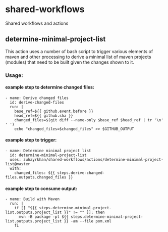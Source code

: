 # shared-workflows
Shared workflows and actions

## determine-minimal-project-list

This action uses a number of bash script to trigger various elements of maven and other processing
to derive a minimal list of maven projects (modules) that need to be built given the changes
shown to it.

### Usage:

#### example step to determine changed files:

    - name: Derive changed files
      id: derive-changed-files
      run: |
        base_ref=${{ github.event.before }}
        head_ref=${{ github.sha }}
        changed_files=$(git diff --name-only $base_ref $head_ref | tr '\n' ' ')
        echo "changed_files=$changed_files" >> $GITHUB_OUTPUT

#### example step to trigger:

    - name: Determine minimal project list
      id: determine-minimal-project-list
      uses: zuhayrkhan/shared-workflows/actions/determine-minimal-project-list@master
      with:
        changed_files: ${{ steps.derive-changed-files.outputs.changed_files }}

#### example step to consume output:

    - name: Build with Maven
      run: |
        if [[ "${{ steps.determine-minimal-project-list.outputs.project_list }}" != "" ]]; then
          mvn -B package -pl ${{ steps.determine-minimal-project-list.outputs.project_list }} -am --file pom.xml
        fi
